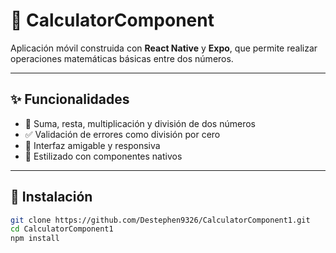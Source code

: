 # 📱 CalculatorComponent

Aplicación móvil construida con **React Native** y **Expo**, que permite realizar operaciones matemáticas básicas entre dos números.

---

## ✨ Funcionalidades

- 🔢 Suma, resta, multiplicación y división de dos números
- ✅ Validación de errores como división por cero
- 📱 Interfaz amigable y responsiva
- 🎨 Estilizado con componentes nativos

---

## 🚀 Instalación

```bash
git clone https://github.com/Destephen9326/CalculatorComponent1.git
cd CalculatorComponent1
npm install

